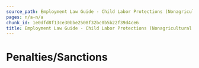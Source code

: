 ```yaml
---
source_path: Employment Law Guide - Child Labor Protections (Nonagricultural Work).md
pages: n/a-n/a
chunk_id: 1e0dfd8f13ce30bbe2508f32bc0b5b22f39d4ce6
title: Employment Law Guide - Child Labor Protections (Nonagricultural Work)
---
```

# Penalties/Sanctions
